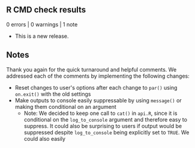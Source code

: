 ## R CMD check results

0 errors | 0 warnings | 1 note

* This is a new release.

## Notes

Thank you again for the quick turnaround and helpful comments. We addressed each of the comments by implementing the following changes:

 - Reset changes to user's options after each change to `par()` using `on.exit()` with the old settings
 - Make outputs to console easily suppressable by using `message()` or making them conditional on an argument
   - Note: We decided to keep one call to `cat()` in `api.R`, since it is conditional on the `log_to_console` argument and therefore easy to suppress. It could also be surprising to users if output would be suppressed despite `log_to_console` being explicitly set to `TRUE`. We could also easily 
